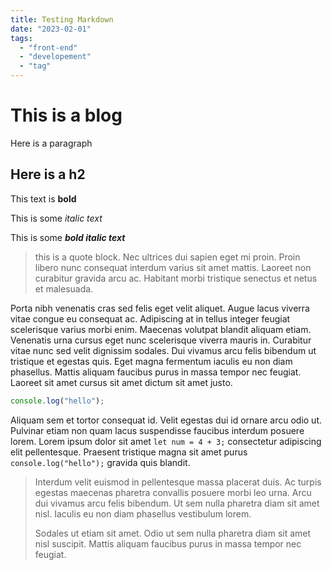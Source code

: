 ```yaml
---
title: Testing Markdown
date: "2023-02-01"
tags:
  - "front-end"
  - "developement"
  - "tag"
---
```


# This is a blog

Here is a paragraph

## Here is a h2

This text is **bold**

This is some _italic text_

This is some **_bold italic text_**

> this is a quote block. Nec ultrices dui sapien eget mi proin. Proin libero nunc consequat interdum varius sit amet mattis. Laoreet non curabitur gravida arcu ac. Habitant morbi tristique senectus et netus et malesuada.

Porta nibh venenatis cras sed felis eget velit aliquet. Augue lacus viverra vitae congue eu consequat ac. Adipiscing at in tellus integer feugiat scelerisque varius morbi enim. Maecenas volutpat blandit aliquam etiam. Venenatis urna cursus eget nunc scelerisque viverra mauris in. Curabitur vitae nunc sed velit dignissim sodales. Dui vivamus arcu felis bibendum ut tristique et egestas quis. Eget magna fermentum iaculis eu non diam phasellus. Mattis aliquam faucibus purus in massa tempor nec feugiat. Laoreet sit amet cursus sit amet dictum sit amet justo.

```js
console.log("hello");
```

Aliquam sem et tortor consequat id. Velit egestas dui id ornare arcu odio ut. Pulvinar etiam non quam lacus suspendisse faucibus interdum posuere lorem. Lorem ipsum dolor sit amet `let num = 4 + 3;` consectetur adipiscing elit pellentesque. Praesent tristique magna sit amet purus `console.log("hello");` gravida quis blandit.

> Interdum velit euismod in pellentesque massa placerat duis. Ac turpis egestas maecenas pharetra convallis posuere morbi leo urna. Arcu dui vivamus arcu felis bibendum. Ut sem nulla pharetra diam sit amet nisl. Iaculis eu non diam phasellus vestibulum lorem.
>
> Sodales ut etiam sit amet. Odio ut sem nulla pharetra diam sit amet nisl suscipit. Mattis aliquam faucibus purus in massa tempor nec feugiat.
